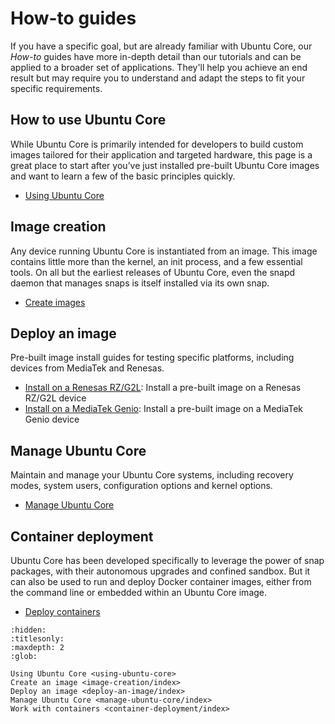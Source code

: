 # How-to guides

If you have a specific goal, but are already familiar with Ubuntu Core, our _How-to_ guides have more in-depth detail than our tutorials and can be applied to a broader set of applications. They'll help you achieve an end result but may require you to understand and adapt the steps to fit your specific requirements.

## How to use Ubuntu Core

While Ubuntu Core is primarily intended for developers to build custom images tailored for their application and targeted hardware, this page is a great place to start after you’ve just installed pre-built Ubuntu Core images and want to learn a few of the basic principles quickly.

- [Using Ubuntu Core](using-ubuntu-core)

## Image creation

Any device running Ubuntu Core is instantiated from an image. This image contains little more than the kernel, an init process, and a few essential tools. On all but the earliest releases of Ubuntu Core, even the snapd daemon that manages snaps is itself installed via its own snap.

- [Create images](image-creation/index)

## Deploy an image

Pre-built image install guides for testing specific platforms, including devices from MediaTek and Renesas.

- [Install on a Renesas RZ/G2L](deploy-an-image/install-on-renesas/): Install a pre-built image on a Renesas RZ/G2L device
- [Install on a MediaTek Genio](deploy-an-image/install-on-mediatek/): Install a pre-built image on a MediaTek Genio device

## Manage Ubuntu Core

Maintain and manage your Ubuntu Core systems, including recovery modes, system users, configuration options and kernel options.

- [Manage Ubuntu Core](manage-ubuntu-core/index)

## Container deployment

Ubuntu Core has been developed specifically to leverage the power of snap packages, with their autonomous upgrades and confined sandbox. But it can also be used to run and deploy Docker container images, either from the command line or embedded within an Ubuntu Core image.

- [Deploy containers](container-deployment/index)



```{toctree}
:hidden:
:titlesonly:
:maxdepth: 2
:glob:

Using Ubuntu Core <using-ubuntu-core>
Create an image <image-creation/index>
Deploy an image <deploy-an-image/index>
Manage Ubuntu Core <manage-ubuntu-core/index>
Work with containers <container-deployment/index>
